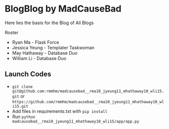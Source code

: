# BlogBlog by MadCauseBad

Here lies the basis for the Blog of All Blogs

Roster
- Ryan Ma - Flask Force
- Jessica Yeung - Templater Taskwoman
- May Hathaway - Database Duo
- William Li - Database Duo

## Launch Codes
- `git clone git@github.com:rmmhm/madcausebad__rma10_jyeung11_mhathaway10_wli15.git` or `https://github.com/rmmhm/madcausebad__rma10_jyeung11_mhathaway10_wli15.git`
- Add files in requirements.txt with `pip install` 
- Run `python madcausebad__rma10_jyeung11_mhathaway10_wli15/app/app.py`
